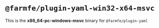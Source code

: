 # `@farmfe/plugin-yaml-win32-x64-msvc`

This is the **x86_64-pc-windows-msvc** binary for `@farmfe/plugin-yaml`
